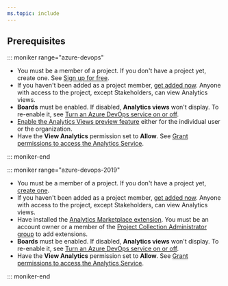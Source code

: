 ```yaml
---
ms.topic: include
---
```


<a id="prerequisites">  </a>
## Prerequisites  


::: moniker range="azure-devops"

* You must be a member of a project. If you don't have a project yet, create one. See [Sign up for free](/azure/devops/user-guide/sign-up-invite-teammates). 
* If you haven't been added as a project member, [get added now](/azure/devops/organizations/accounts/add-organization-users-from-user-hub). Anyone with access to the project, except Stakeholders, can view Analytics views.
* **Boards** must be enabled. If disabled, **Analytics views** won't display. To re-enable it, see [Turn an Azure DevOps service on or off](../../organizations/settings/set-services.md).
* [Enable the Analytics Views preview feature](/azure/devops/project/navigation/preview-features) either for the individual user or the organization. 
* Have the **View Analytics** permission set to **Allow**. See [Grant permissions  to access the Analytics Service](/azure/devops/report/powerbi/analytics-security).


::: moniker-end


::: moniker range="azure-devops-2019"

- You must be a member of a project. If you don't have a project yet, [create one](/azure/devops/organizations/projects/create-project). 
- If you haven't been added as a project member, [get added now](/azure/devops/organizations/security/add-users-team-project). Anyone with access to the project, except Stakeholders, can view Analytics views.
- Have installed the [Analytics Marketplace extension](../dashboards/analytics-extension.md). You must be an account owner or a member of the [Project Collection Administrator group](/azure/devops/organizations/security/set-project-collection-level-permissions) to add extensions.
- **Boards** must be enabled. If disabled, **Analytics views** won't display. To re-enable it, see [Turn an Azure DevOps service on or off](../../organizations/settings/set-services.md).
- Have the **View Analytics** permission set to **Allow**. See [Grant permissions  to access the Analytics Service](/azure/devops/report/powerbi/analytics-security).

::: moniker-end

